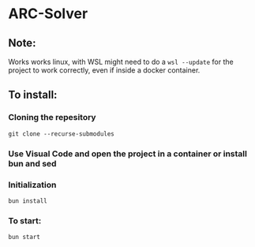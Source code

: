 # ARC-Solver

## Note:
Works works linux, with WSL might need to do a `wsl --update` for the project to work correctly, even if inside a docker container.

## To install:
### Cloning the repesitory
`git clone --recurse-submodules`
### Use Visual Code and open the project in a container or install bun and sed
### Initialization
`bun install`
### To start:
`bun start`